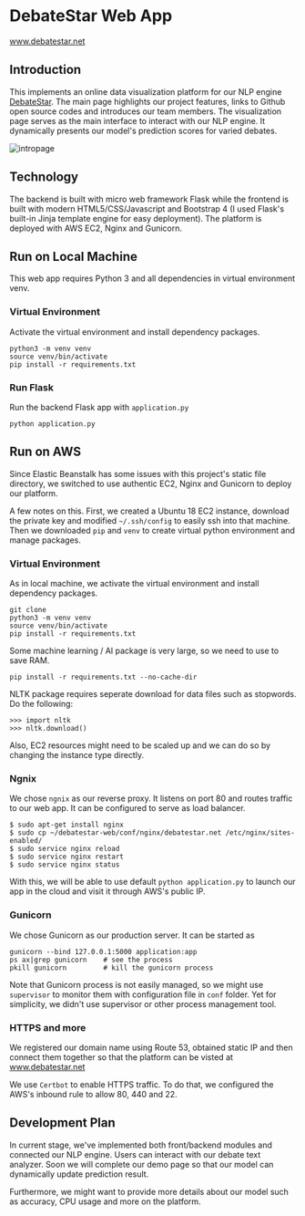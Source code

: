 # DebateStar Web App

www.debatestar.net

## Introduction 

This implements an online data visualization platform for our NLP engine [DebateStar](https://github.com/maoli131/DebateStar). 
The main page highlights our project features, links to Github open source codes 
and introduces our team members. The visualization page serves as the main 
interface to interact with our NLP engine. It dynamically presents our model's prediction scores for varied debates.

![intropage](debatestar/static/img/intropage.jpg)

## Technology

The backend is built with micro web framework Flask while the frontend is built with modern HTML5/CSS/Javascript and Bootstrap 4 (I used Flask's built-in Jinja 
template engine for easy deployment). The platform is deployed with AWS EC2, Nginx and Gunicorn. 

## Run on Local Machine

This web app requires Python 3 and all dependencies in virtual environment venv.

### Virtual Environment

Activate the virtual environment and install dependency packages.
```
python3 -m venv venv
source venv/bin/activate
pip install -r requirements.txt
```

### Run Flask

Run the backend Flask app with `application.py`
```
python application.py
```

## Run on AWS

Since Elastic Beanstalk has some issues with this project's static file directory,
we switched to use authentic EC2, Nginx and Gunicorn to deploy our platform.

A few notes on this. First, we created a Ubuntu 18 EC2 instance, download the private
key and modified `~/.ssh/config` to easily ssh into that machine. Then we downloaded
`pip` and `venv` to create virtual python environment and manage packages.

### Virtual Environment

As in local machine, we activate the virtual environment and install dependency packages.
```
git clone
python3 -m venv venv
source venv/bin/activate
pip install -r requirements.txt
```

Some machine learning / AI package is very large, so we need to use to save RAM.
```
pip install -r requirements.txt --no-cache-dir
```
NLTK package requires seperate download for data files such as stopwords. Do the following:
```
>>> import nltk
>>> nltk.download()
```
Also, EC2 resources might need to be scaled up and we can do so by changing the instance type directly.

### Ngnix

We chose `ngnix` as our reverse proxy. It listens on port 80 and routes traffic to
our web app. It can be configured to serve as load balancer.
```
$ sudo apt-get install nginx
$ sudo cp ~/debatestar-web/conf/nginx/debatestar.net /etc/nginx/sites-enabled/
$ sudo service nginx reload
$ sudo service nginx restart
$ sudo service nginx status
```

With this, we will be able to use default `python application.py` to launch our 
app in the cloud and visit it through AWS's public IP. 

### Gunicorn

We chose Gunicorn as our production server. It can be started as
```
gunicorn --bind 127.0.0.1:5000 application:app
ps ax|grep gunicorn    # see the process
pkill gunicorn         # kill the gunicorn process
```

Note that Gunicorn process is not easily managed, so we might use `supervisor`
to monitor them with configuration file in `conf` folder. Yet for simplicity,
we didn't use supervisor or other process management tool.

### HTTPS and more

We registered our domain name using Route 53, obtained static IP and then connect them
together so that the platform can be visted at www.debatestar.net

We use `Certbot` to enable HTTPS traffic. To do that, we configured the AWS's inbound
rule to allow 80, 440 and 22.

## Development Plan

In current stage, we've implemented both front/backend modules and connected
our NLP engine. Users can interact with our debate text analyzer. Soon we will
complete our demo page so that our model can dynamically update prediction result.

Furthermore, we might want to provide more details about our model such as accuracy,
CPU usage and more on the platform. 